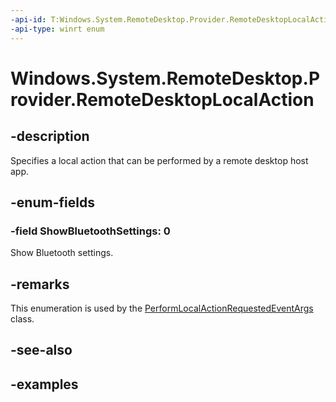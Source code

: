 ```yaml
---
-api-id: T:Windows.System.RemoteDesktop.Provider.RemoteDesktopLocalAction
-api-type: winrt enum
---
```


# Windows.System.RemoteDesktop.Provider.RemoteDesktopLocalAction

<!--
public enum RemoteDesktopLocalAction
-->


## -description

Specifies a local action that can be performed by a remote desktop host app.

## -enum-fields

### -field ShowBluetoothSettings: 0

Show Bluetooth settings.

## -remarks

This enumeration is used by the [PerformLocalActionRequestedEventArgs](xref:Windows.System.RemoteDesktop.Provider.PerformLocalActionRequestedEventArgs) class.

## -see-also

## -examples


